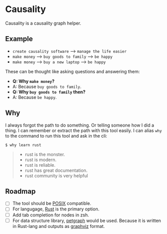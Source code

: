 # Causality

Causality is a causality graph helper.

## Example

- `create causality software` --> `manage the life easier`
- `make money` --> `buy goods to family` --> `be happy`
- `make money` --> `buy a new laptop` --> `be happy`

These can be thought like asking questions and answering them:

- **Q: Why `make money`?**
- A: Because `buy goods to family`.
- **Q: Why `buy goods to family` then?**
- A: Because `be happy`.

## Why

I always forgot the path to do something. Or telling someone how I did a thing.
I can remember or extract the path with this tool easily. I can alias `why` to
the command to run this tool and ask in the cli:

```
$ why learn rust
```

> - rust is the monster.
> - rust is modern.
> - rust is reliable.
> - rust has great documentation.
> - rust community is very helpful

## Roadmap

- [ ] The tool should be [POSIX](https://en.wikipedia.org/wiki/POSIX)
  compatible.
- [ ] For langugage, [Rust](https://www.rust-lang.org) is the primary option.
- [ ] Add tab completion for nodes in zsh.
- [ ] For data structure library,
  [petgraph](https://docs.rs/petgraph/0.5.0/petgraph/) would be used.
  Because it is written in Rust-lang and outputs as
  [graphviz](https://www.graphviz.org/) format.
